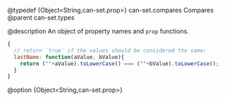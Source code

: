 @typedef {Object<String,can-set.prop>} can-set.compares Compares
@parent can-set.types


@description An object of property names and `prop` functions.

```js
{
  // return `true` if the values should be considered the same:
  lastName: function(aValue, bValue){
    return (""+aValue).toLowerCase() === (""+bValue).toLowerCase();
  }
}
```


@option {Object<String,can-set.prop>}
